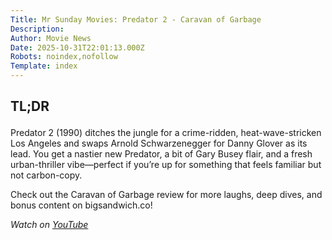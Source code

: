 ```yaml
---
Title: Mr Sunday Movies: Predator 2 - Caravan of Garbage
Description: 
Author: Movie News
Date: 2025-10-31T22:01:13.000Z
Robots: noindex,nofollow
Template: index
---
```

<h2>
  
  
  TL;DR
</h2>

<p>Predator 2 (1990) ditches the jungle for a crime-ridden, heat-wave-stricken Los Angeles and swaps Arnold Schwarzenegger for Danny Glover as its lead. You get a nastier new Predator, a bit of Gary Busey flair, and a fresh urban-thriller vibe—perfect if you’re up for something that feels familiar but not carbon-copy.</p>

<p>Check out the Caravan of Garbage review for more laughs, deep dives, and bonus content on bigsandwich.co!</p>

<p><em>Watch on <a href="https://www.youtube.com/watch?v=agEMbTOfZmY" rel="noopener noreferrer">YouTube</a></em></p>


